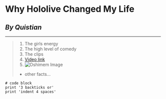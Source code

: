 # **Why Hololive Changed My Life**
## *By Quistian*
---
> 1. The girls energy
> 2. The high level of comedy
> 3. The clips 
> 4. [Video link](https://www.youtube.com/watch?v=bPyVkcM_WhQ&list=LL&index=76)
> 5. ![Oshimem Image](https://images.app.goo.gl/BCNPGkKSJ59GJHnb7)
> - other facts...

```
# code block
print '3 backticks or'
print 'indent 4 spaces'
```
